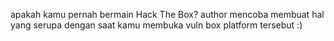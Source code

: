 apakah kamu pernah bermain Hack The Box?
author mencoba membuat hal yang serupa dengan saat kamu membuka vuln box platform tersebut :)
